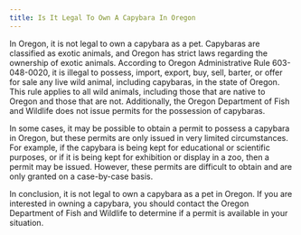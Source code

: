 ```yaml
---
title: Is It Legal To Own A Capybara In Oregon
---
```


In Oregon, it is not legal to own a capybara as a pet. Capybaras are classified as exotic animals, and Oregon has strict laws regarding the ownership of exotic animals. According to Oregon Administrative Rule 603-048-0020, it is illegal to possess, import, export, buy, sell, barter, or offer for sale any live wild animal, including capybaras, in the state of Oregon. This rule applies to all wild animals, including those that are native to Oregon and those that are not. Additionally, the Oregon Department of Fish and Wildlife does not issue permits for the possession of capybaras. 

In some cases, it may be possible to obtain a permit to possess a capybara in Oregon, but these permits are only issued in very limited circumstances. For example, if the capybara is being kept for educational or scientific purposes, or if it is being kept for exhibition or display in a zoo, then a permit may be issued. However, these permits are difficult to obtain and are only granted on a case-by-case basis.

In conclusion, it is not legal to own a capybara as a pet in Oregon. If you are interested in owning a capybara, you should contact the Oregon Department of Fish and Wildlife to determine if a permit is available in your situation.